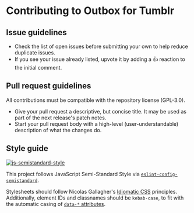 # Contributing to Outbox for Tumblr

## Issue guidelines

- Check the list of open issues before submitting your own to help reduce duplicate issues.
- If you see your issue already listed, upvote it by adding a :+1: reaction to the initial comment.

## Pull request guidelines

All contributions must be compatible with the repository license (GPL-3.0).

- Give your pull request a descriptive, but concise title. It may be used as part of the next release's patch notes.
- Start your pull request body with a high-level (user-understandable) description of what the changes do.

## Style guide

[![js-semistandard-style](https://raw.githubusercontent.com/standard/semistandard/master/badge.svg)](https://github.com/standard/semistandard)

This project follows JavaScript Semi-Standard Style via [`eslint-config-semistandard`](https://github.com/standard/eslint-config-semistandard).

Stylesheets should follow Nicolas Gallagher's [Idiomatic CSS](https://github.com/necolas/idiomatic-css#readme) principles. Additionally, element IDs and classnames should be `kebab-case`, to fit with the automatic casing of [`data-*` attributes](https://developer.mozilla.org/en-US/docs/Web/HTML/Global_attributes/data-*).
